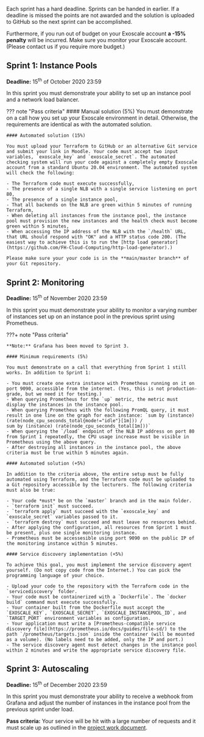 Each sprint has a hard deadline. Sprints can be handed in earlier. If a deadline is missed the points are not awarded and the solution is uploaded to GitHub so the next sprint can be accomplished.

Furthermore, if you run out of budget on your Exoscale account **a -15% penalty** will be incurred. Make sure you monitor your Exoscale account. (Please contact us if you require more budget.) 

## Sprint 1: Instance Pools

**Deadline:** 15<sup>th</sup> of October 2020 23:59

In this sprint you must demonstrate your ability to set up an instance pool and a network load balancer.

??? note "Pass criteria"
    #### Manual solution (5%)
    You must demonstrate on a call how you set up your Exoscale environment in detail. Otherwise, the requirements are identical as with the automated solution.
    
    #### Automated solution (15%)

    You must upload your Terraform to GitHub or an alternative Git service and submit your link in Moodle. Your code must accept two input variables, `exoscale_key` and `exoscale_secret`. The automated checking system will run your code against a completely empty Exoscale account from a standard Ubuntu 20.04 environment. The automated system will check the following:

    - The Terraform code must execute successfully,
    - The presence of a single NLB with a single service listening on port 80,
    - The presence of a single instance pool,
    - That all backends on the NLB are green within 5 minutes of running Terraform,
    - When deleting all instances from the instance pool, the instance pool must provision the new instances and the health check must become green within 5 minutes,
    - When accessing the IP address of the NLB with the `/health` URL, that URL should respond with "OK" and a HTTP status code 200. (The easiest way to achieve this is to run the [http load generator](https://github.com/FH-Cloud-Computing/http-load-generator).)
    
    Please make sure your your code is in the **main/master branch** of your Git repository.

## Sprint 2: Monitoring

**Deadline:** 15<sup>th</sup> of November 2020 23:59

In this sprint you must demonstrate your ability to monitor a varying number of instances set up on an instance pool in the previous sprint using Prometheus.

???+ note "Pass criteria"

    **Note:** Grafana has been moved to Sprint 3.

    #### Minimum requirements (5%)
    
    You must demonstrate on a call that everything from Sprint 1 still works. In addition to Sprint 1:
    
    - You must create one extra instance with Prometheus running on it on port 9090, accessible from the internet. (Yes, this is not production-grade, but we need it for testing.)
    - When querying Prometheus for the `up` metric, the metric must display the instances in the instance pool.
    - When querying Prometheus with the following PromQL query, it must result in one line on the graph for each instance: `sum by (instance) (rate(node_cpu_seconds_total{mode!="idle"}[1m])) /
    sum by (instance) (rate(node_cpu_seconds_total[1m]))`
    - When querying the `/load` endpoint of the NLB IP address on port 80 from Sprint 1 repeatedly, the CPU usage increase must be visible in Prometheus using the above query.
    - After destroying all instances in the instance pool, the above criteria must be true within 5 minutes again.

    #### Automated solution (+5%)
    
    In addition to the criteria above, the entire setup must be fully automated using Terraform, and the Terraform code must be uploaded to a Git repository accessible by the lecturers. The following criteria must also be true:
    
    - Your code *must* be on the `master` branch and in the main folder.
    - `terraform init` must succeed.
    - `terraform apply` must succeed with the `exoscale_key` and `exoscale_secret` variables passed to it.
    - `terraform destroy` must succeed and must leave no resources behind.
    - After applying the configuration, all resources from Sprint 1 must be present, plus one single monitoring instance.
    - Prometheus must be accessesible using port 9090 on the public IP of the monitoring instance within 5 minutes.
    
    #### Service discovery implementation (+5%)
    
    To achieve this goal, you must implement the service discovery agent yourself. (Do not copy code from the Internet.) You can pick the programming language of your choice.
    
    - Upload your code to the repository with the Terraform code in the `servicediscovery` folder.
    - Your code must be containerized with a `Dockerfile`. The `docker build` command must execute successfully.
    - Your container built from the Dockerfile must accept the `EXOSCALE_KEY`, `EXOSCALE_SECRET`, `EXOSCALE_INSTANCEPOOL_ID`, and `TARGET_PORT` environment variables as configuration.
    - Your application must write a [Prometheus-compatible service discovery file](https://prometheus.io/docs/guides/file-sd/) to the path `/prometheus/targets.json` inside the container (will be mounted as a volume). (No labels need to be added, only the IP and port.)
    - The service discovery agent must detect changes in the instance pool within 2 minutes and write the appropriate service discovery file.

## Sprint 3: Autoscaling

**Deadline:** 15<sup>th</sup> of December 2020 23:59

In this sprint you must demonstrate your ability to receive a webhook from Grafana and adjust the number of instances in the instance pool from the previous sprint under load.

**Pass criteria:** Your service will be hit with a large number of requests and it must scale up as outlined in the [project work document](/projectwork).
